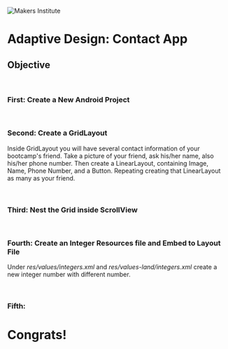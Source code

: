 ![Makers Institute](../images/logo-makersinstitute.png)

# Adaptive Design: Contact App

## Objective

</br>

### First: Create a New Android Project

</br>

### Second: Create a GridLayout
Inside GridLayout you will have several contact information of your bootcamp's friend. Take a picture of your friend, ask his/her name, also his/her phone number. Then create a LinearLayout, containing Image, Name, Phone Number, and a Button. Repeating creating that LinearLayout as many as your friend.

</br>

### Third: Nest the Grid inside ScrollView

</br>

### Fourth: Create an Integer Resources file and Embed to Layout File
Under *res/values/integers.xml* and *res/values-land/integers.xml* create a new integer number with different number.

</br>

### Fifth: 


# Congrats!
